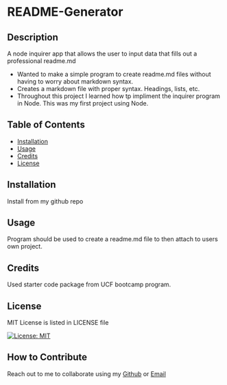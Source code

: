 # README-Generator

## Description

A node inquirer app that allows the user to input data that fills out a professional readme.md

* Wanted to make a simple program to create readme.md files without having to worry about markdown syntax.
* Creates a markdown file with proper syntax. Headings, lists, etc.
* Throughout this project I learned how tp impliment the inquirer program in Node. This was my first project using Node.


## Table of Contents

- [Installation](#installation)
- [Usage](#usage)
- [Credits](#credits)
- [License](#license)

## Installation

Install from my github repo

## Usage

Program should be used to create a readme.md file to then attach to users own project.

## Credits

Used starter code package from UCF bootcamp program.


## License
MIT License is listed in LICENSE file

[![License: MIT](https://img.shields.io/badge/License-MIT-yellow.svg)](https://opensource.org/licenses/MIT)



## How to Contribute

Reach out to me to collaborate using my [Github](https://github.com/bmurfield) or
[Email](https://bmurfield@gmail.com)


